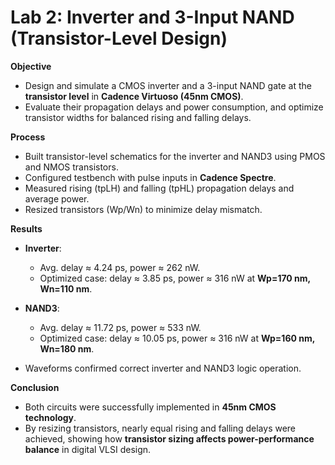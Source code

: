 # Lab 2: Inverter and 3-Input NAND (Transistor-Level Design)

**Objective**  
- Design and simulate a CMOS inverter and a 3-input NAND gate at the **transistor level** in **Cadence Virtuoso (45nm CMOS)**.  
- Evaluate their propagation delays and power consumption, and optimize transistor widths for balanced rising and falling delays.

**Process**  
- Built transistor-level schematics for the inverter and NAND3 using PMOS and NMOS transistors.  
- Configured testbench with pulse inputs in **Cadence Spectre**.  
- Measured rising (tpLH) and falling (tpHL) propagation delays and average power.  
- Resized transistors (Wp/Wn) to minimize delay mismatch.  

**Results**  
- **Inverter**:  
  - Avg. delay ≈ 4.24 ps, power ≈ 262 nW.  
  - Optimized case: delay ≈ 3.85 ps, power ≈ 316 nW at **Wp=170 nm, Wn=110 nm**.  

- **NAND3**:  
  - Avg. delay ≈ 11.72 ps, power ≈ 533 nW.  
  - Optimized case: delay ≈ 10.05 ps, power ≈ 316 nW at **Wp=160 nm, Wn=180 nm**.  

- Waveforms confirmed correct inverter and NAND3 logic operation.  

**Conclusion**  
- Both circuits were successfully implemented in **45nm CMOS technology**.  
- By resizing transistors, nearly equal rising and falling delays were achieved, showing how **transistor sizing affects power-performance balance** in digital VLSI design.  

